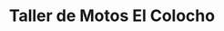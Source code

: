---
title: "Taller de Motos El Colocho"
url: /villa-canales/taller-de-motos-el-colocho/
shop: Motorrad
---